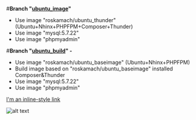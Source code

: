 #**Branch "[ubuntu_image](https://www.google.com)"**
   - Use image "roskamach/ubuntu_thunder" (Ubuntu+Nhinx+PHPFPM+Composer+Thunder)
   - Use image "mysql:5.7.22"
   - Use image "phpmyadmin"
   
#**Branch "[ubuntu_build](https://www.google.com)" -**
   - Use image "roskamach/ubuntu_baseimage" (Ubuntu+Nhinx+PHPFPM)
   - Build image based on "roskamach/ubuntu_baseimage" installed Composer&Thunder 
   - Use image "mysql:5.7.22"
   - Use image "phpmyadmin"
   
[I'm an inline-style link](https://www.google.com)

![alt text](https://www.drupal.org/files/Thunder_WBM_20160126.png)
